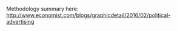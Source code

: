 Methodology summary here: http://www.economist.com/blogs/graphicdetail/2016/02/political-advertising
